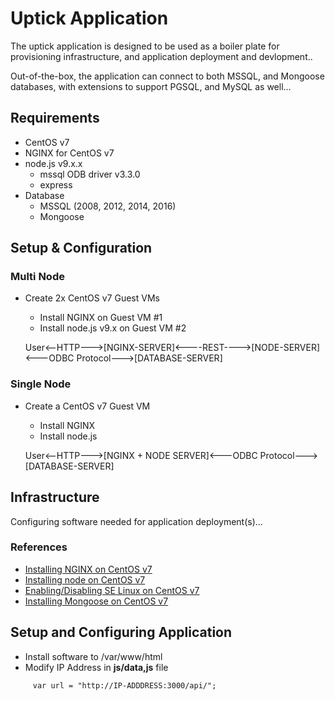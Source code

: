 # Uptick Application
The uptick application is designed to be used as a boiler plate for provisioning infrastructure, and application deployment and devlopment..

Out-of-the-box, the application can connect to both MSSQL, and Mongoose databases, with extensions to support PGSQL, and MySQL as well...

## Requirements
* CentOS v7
* NGINX for CentOS v7
* node.js v9.x.x
  * mssql ODB driver v3.3.0
  * express
* Database
  * MSSQL (2008, 2012, 2014, 2016)
  * Mongoose

## Setup & Configuration

### Multi Node
* Create 2x CentOS v7 Guest VMs
  * Install NGINX on Guest VM #1
  * Install node.js v9.x on Guest VM #2
  
  User<--HTTP--->[NGINX-SERVER]<----REST---->[NODE-SERVER]<---ODBC Protocol--->[DATABASE-SERVER]
  
### Single Node
* Create a CentOS v7 Guest VM
  * Install NGINX 
  * Install node.js
  
  User<--HTTP--->[NGINX + NODE SERVER]<---ODBC Protocol--->[DATABASE-SERVER]

## Infrastructure
Configuring software needed for application deployment(s)...

### References
* [Installing NGINX on CentOS v7](https://www.digitalocean.com/community/tutorials/how-to-install-nginx-on-centos-7)
* [Installing node on CentOS v7](https://www.rosehosting.com/blog/how-to-install-node-js-and-npm-on-centos-7)
* [Enabling/Disabling SE Linux on CentOS v7](https://www.tecmint.com/disable-selinux-temporarily-permanently-in-centos-rhel-fedora/)
* [Installing Mongoose on CentOS v7](https://www.howtoforge.com/tutorial/how-to-install-and-configure-mongodb-on-centos-7/)

## Setup and Configuring Application
* Install software to /var/www/html
* Modify IP Address in **js/data,js** file

```
     var url = "http://IP-ADDDRESS:3000/api/";
```
